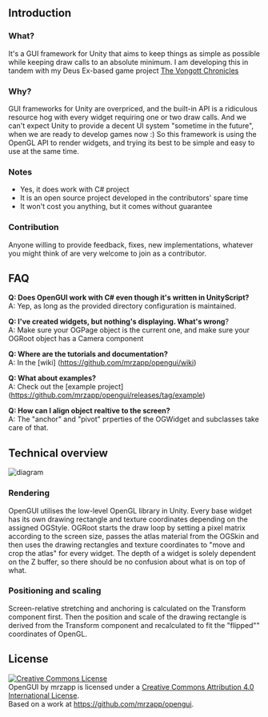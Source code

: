 Introduction
------------------------------------

### What?
It's a GUI framework for Unity that aims to keep things as simple as possible while keeping draw calls to an absolute minimum. I am developing this in tandem with my Deus Ex-based game project <a href="http://mrzapp.github.io/vongott/">The Vongott Chronicles</a>

### Why?
GUI frameworks for Unity are overpriced, and the built-in API is a ridiculous resource hog with every widget requiring one or two draw calls. And we can't expect Unity to provide a decent UI system "sometime in the future", when we are ready to develop games now :) So this framework is using the OpenGL API to render widgets, and trying its best to be simple and easy to use at the same time.

### Notes
- Yes, it does work with C# project  
- It is an open source project developed in the contributors' spare time  
- It won't cost you anything, but it comes without guarantee  

### Contribution
Anyone willing to provide feedback, fixes, new implementations, whatever you might think of are very welcome to join as a contributor.


FAQ
------------------------------------
**Q: Does OpenGUI work with C# even though it's written in UnityScript?**  
A: Yep, as long as the provided directory configuration is maintained.

**Q: I've created widgets, but nothing's displaying. What's wrong**?  
A: Make sure your OGPage object is the current one, and make sure your OGRoot object has a Camera component

**Q: Where are the tutorials and documentation?**  
A: In the [wiki] (https://github.com/mrzapp/opengui/wiki)  

**Q: What about examples?**  
A: Check out the [example project] (https://github.com/mrzapp/opengui/releases/tag/example)

**Q: How can I align object realtive to the screen?**  
A: The "anchor" and "pivot" prperties of the OGWidget and subclasses take care of that.


Technical overview
------------------------------------
![diagram](https://raw2.github.com/mrzapp/opengui/master/Screenshots/diagram.jpg)

### Rendering
OpenGUI utilises the low-level OpenGL library in Unity. Every base widget has its own drawing rectangle and texture coordinates depending on the assigned OGStyle. OGRoot starts the draw loop by setting a pixel matrix according to the screen size, passes the atlas material from the OGSkin and then uses the drawing rectangles and texture coordinates to "move and crop the atlas" for every widget. The depth of a widget is solely dependent on the Z buffer, so there should be no confusion about what is on top of what.
   
### Positioning and scaling
Screen-relative stretching and anchoring is calculated on the Transform component first. Then the position and scale of the drawing rectangle is derived from the Transform component and recalculated to fit the "flipped"" coordinates of OpenGL. 

License
------------------------------------
<a rel="license" href="http://creativecommons.org/licenses/by/4.0/"><img alt="Creative Commons License" style="border-width:0" src="http://i.creativecommons.org/l/by/4.0/88x31.png" /></a><br /><span xmlns:dct="http://purl.org/dc/terms/" property="dct:title">OpenGUI</span> by <span xmlns:cc="http://creativecommons.org/ns#" property="cc:attributionName">mrzapp</span> is licensed under a <a rel="license" href="http://creativecommons.org/licenses/by/4.0/">Creative Commons Attribution 4.0 International License</a>.<br />Based on a work at <a xmlns:dct="http://purl.org/dc/terms/" href="https://github.com/mrzapp/opengui" rel="dct:source">https://github.com/mrzapp/opengui</a>.
